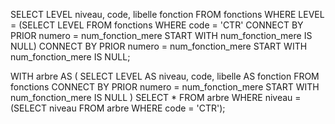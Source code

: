 SELECT LEVEL niveau,
       code, 
       libelle fonction 
FROM fonctions
WHERE LEVEL = (SELECT LEVEL
                 FROM fonctions
                WHERE code = 'CTR'
               CONNECT BY PRIOR numero = num_fonction_mere
                 START WITH num_fonction_mere IS NULL)
CONNECT BY PRIOR numero = num_fonction_mere
START WITH num_fonction_mere IS NULL;

WITH arbre AS (
  SELECT LEVEL AS niveau, code, libelle AS fonction 
    FROM fonctions
  CONNECT BY PRIOR numero = num_fonction_mere
  START WITH num_fonction_mere IS NULL
)
SELECT *
FROM arbre
WHERE niveau = (SELECT niveau FROM arbre WHERE code = 'CTR');

